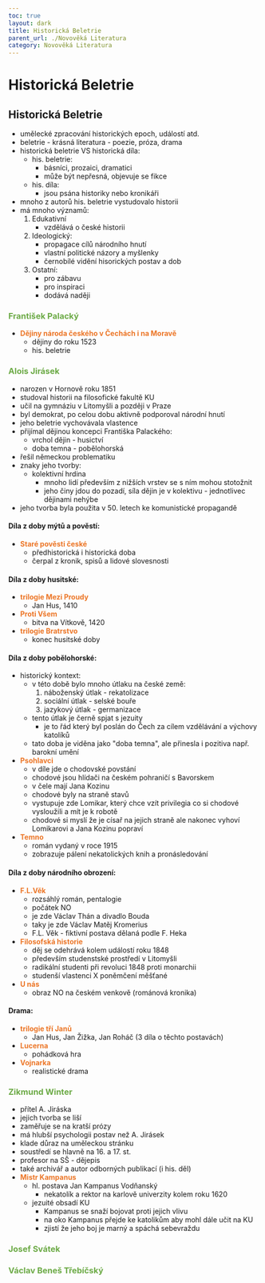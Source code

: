 ```yaml
---
toc: true
layout: dark
title: Historická Beletrie
parent_url: ./Novověká Literatura 
category: Novověká Literatura 
---
```


# Historická Beletrie

## Historická Beletrie
- umělecké zpracování historických epoch, událostí atd.
- beletrie - krásná literatura - poezie, próza, drama
- historická beletrie VS historická díla:
    - his. beletrie:
        - básníci, prozaici, dramatici
        - může být nepřesná, objevuje se fikce
    - his. díla:
        - jsou psána historiky nebo kronikáři
- mnoho z autorů his. beletrie vystudovalo historii
- má mnoho významů:
    1. Edukativní
        - vzdělává o české historii
    2. Ideologický:
        - propagace cílů národního hnutí
        - vlastní politické názory a myšlenky
        - černobílé vidění hisorických postav a dob
    3. Ostatní:
        - pro zábavu
        - pro inspiraci
        - dodává naději

### <span style= "color: #6CAA46">**František Palacký**</span>
- <span style="color: #EC7627">**Dějiny národa českého v Čechách i na Moravě**</span>
    - dějiny do roku 1523
    - his. beletrie

### <span style= "color: #6CAA46">**Alois Jirásek**</span>
- narozen v Hornově roku 1851
- studoval historii na filosofické fakultě KU
- učil na gymnáziu v Litomyšli a později v Praze
- byl demokrat, po celou dobu aktivně podporoval národní hnutí
- jeho beletrie vychovávala vlastence
- přijímal dějinou koncepci Františka Palackého:
    - vrchol dějin - husictví
    - doba temna - pobělohorská
- řešil německou problematiku
- znaky jeho tvorby:
    - kolektivní hrdina
        - mnoho lidí především z nižších vrstev se s ním mohou stotožnit
        - jeho činy jdou do pozadí, síla dějin je v kolektivu - jednotlivec dějinami nehýbe
- jeho tvorba byla použita v 50. letech ke komunistické propagandě
#### Díla z doby mýtů a pověstí:
- <span style="color: #EC7627">**Staré pověsti české**</span>
    - předhistorická i historická doba
    - čerpal z kronik, spisů a lidové slovesnosti
#### Díla z doby husitské:
- <span style="color: #EC7627">**trilogie Mezi Proudy**</span>
    - Jan Hus, 1410
- <span style="color: #EC7627">**Proti Všem**</span>
    - bitva na Vítkově, 1420
- <span style="color: #EC7627">**trilogie Bratrstvo**</span>
    - konec husitské doby
#### Díla z doby pobělohorské:
- historický kontext:
    - v této době bylo mnoho útlaku na české země:
        1. náboženský útlak - rekatolizace
        2. sociální útlak - selské bouře
        3. jazykový útlak - germanizace
    - tento útlak je černě spjat s jezuity
        - je to řád který byl poslán do Čech za cílem vzdělávání a výchovy katolíků
    - tato doba je viděna jako "doba temna", ale přinesla i pozitiva např. barokní umění
- <span style="color: #EC7627">**Psohlavci**</span>
    - v díle jde o chodovské povstání 
    - chodové jsou hlídači na českém pohraničí s Bavorskem
    - v čele mají Jana Kozinu
    - chodové byly na straně stavů
    - vystupuje zde Lomikar, který chce vzít privilegia co si chodové vysloužili a mít je k robotě
    - chodové si myslí že je císař na jejich straně ale nakonec vyhoví Lomikarovi a Jana Kozinu popraví
- <span style="color: #EC7627">**Temno**</span>
    - román vydaný v roce 1915
    - zobrazuje pálení nekatolických knih a pronásledování
#### Díla z doby národního obrození:
- <span style="color: #EC7627">**F.L.Věk**</span>
    - rozsáhlý román, pentalogie
    - počátek NO
    - je zde Václav Thán a divadlo Bouda
    - taky je zde Václav Matěj Kromerius
    - F.L. Věk - fiktivní postava dělaná podle F. Heka
- <span style="color: #EC7627">**Filosofská historie**</span>
    - děj se odehrává kolem událostí roku 1848
    - především studenstské prostředí v Litomyšli 
    - radikální studenti při revoluci 1848 proti monarchii
    - studenší vlastenci X poněmčení měšťané
- <span style="color: #EC7627">**U nás**</span>
    - obraz NO na českém venkově (románová kronika)
#### Drama:
- <span style="color: #EC7627">**trilogie tří Janů**</span>
    - Jan Hus, Jan Žižka, Jan Roháč (3 díla o těchto postavách)
- <span style="color: #EC7627">**Lucerna**</span>
    - pohádková hra
- <span style="color: #EC7627">**Vojnarka**</span>
    - realistické drama

### <span style= "color: #6CAA46">**Zikmund Winter**</span>
- přítel A. Jiráska
- jejich tvorba se liší
- zaměřuje se na kratší prózy
- má hlubší psychologii postav než A. Jirásek
- klade důraz na uměleckou stránku
- soustředí se hlavně na 16. a 17. st.
- profesor na SŠ - dějepis
- také archivář a autor odborných publikací (i his. děl)
- <span style="color: #EC7627">**Mistr Kampanus**</span>
    - hl. postava Jan Kampanus Vodňanský
        - nekatolík a rektor na karlově univerzity kolem roku 1620
    - jezuité obsadí KU
        - Kampanus se snaží bojovat proti jejich vlivu
        - na oko Kampanus přejde ke katolikům aby mohl dále učit na KU
        - zjistí že jeho boj je marný a spáchá sebevraždu


### <span style= "color: #6CAA46">**Josef Svátek**</span>

### <span style= "color: #6CAA46">**Václav Beneš Třebíčský**</span>